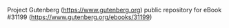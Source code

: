 Project Gutenberg (https://www.gutenberg.org) public repository for eBook #31199 (https://www.gutenberg.org/ebooks/31199)
